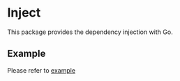 # Inject

This package provides the dependency injection with Go.

## Example

Please refer to [example](./example/)